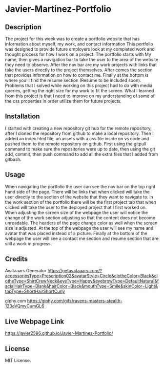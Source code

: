 # Javier-Martinez-Portfolio

## Description

The project for this week was to create a portfolio website that has information about myself, my work, and contact information This portfolio was designed to provide future employers look at my completed work and thought process for how I work on a project. The portfolio starts with My name, then gives a navigation bar to take the user to the area of the website they need to observe. After the nav bar are my work projects with links that take the users directly to the project themselves. After comes the section that provides information on how to contact me. Finally at the bottom is where you'll find the resume section (Resume to be included soon). Problems that I solved while working on this project had to do with media queries, getting the right size for my work to fit the screen. What I learned from this project is that I need to improve on my understanding of some of the css properties in order utilize them for future projects.   

## Installation

I started with creating a new repository git hub for the remote repository, after I cloned the repository from github to make a local repository. Then I added an index.html file, an assets with a css file inside on vs code and pushed them to the remote repository on github. First using the gitpull command to make sure the repositories were up to date, then using the git add, commit, then push command to add all the extra files that I added from gitbash.  

## Usage

When navigating the portfolio the user can see the nav bar on the top right hand side of the page. There will be links that when clicked will take the user directly to the section of the website that they want to navigate to. in the work section of the portfolio there will be the first project tab that when clicked will take the user to the deployed project that I first worked on. When adjusting the screen size of the webpage the user will notice the change of the work section adjusting so that the content does not become unreadable. The headers of the page change color as well when the screen size is adjusted. At the top of the webpage the user will see my name and avatar that was placed instead of a picture. Finally at the bottom of the webpage the user will see a contact me section and resume section that are still a work in progress.  

## Credits

Avataaars Generator https://getavataaars.com/?accessoriesType=Prescription02&avatarStyle=Circle&clotheColor=Black&clotheType=ShirtCrewNeck&eyeType=Happy&eyebrowType=DefaultNatural&facialHairType=Blank&hairColor=Black&mouthType=Smile&skinColor=Light&topType=ShortHairShortCurly

giphy.com https://giphy.com/gifs/ravens-masters-stealth-123eVQmyCumGL6

## Live Webpage Link

https://javier2596.github.io/Javier-Martinez-Portfolio/

## License

MIT License.

